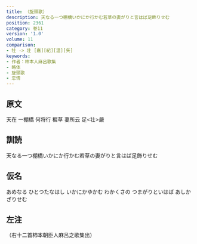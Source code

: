 ```yaml
---
title: （旋頭歌）
description: 天なる一つ棚橋いかにか行かむ若草の妻がりと言はば足飾りせむ
position: 2361
category: 巻11
version: '1.0'
volume: 11
comparison:
- 牡 -> 壮 [嘉][紀][温][矢]
keywords:
- 作者：柿本人麻呂歌集
- 略体
- 旋頭歌
- 恋情
---
```


## 原文

天在 一棚橋 何将行 穉草 妻所云 足<壮>嚴

## 訓読

天なる一つ棚橋いかにか行かむ若草の妻がりと言はば足飾りせむ

## 仮名

あめなる ひとつたなはし いかにかゆかむ わかくさの つまがりといはば あしかざりせむ

## 左注

（右十二首柿本朝臣人麻呂之歌集出）
